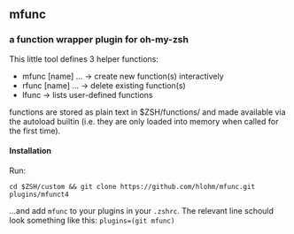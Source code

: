 ## mfunc
### a function wrapper plugin for oh-my-zsh

This little tool defines 3 helper functions:

* mfunc <name> [name] ...   -> create new function(s) interactively
* rfunc <name> [name] ...   -> delete existing function(s)
* lfunc                     -> lists user-defined functions

functions are stored as plain text in $ZSH/functions/ and made available via
the autoload builtin (i.e. they are only loaded into memory when called for the
first time).

#### Installation

Run:

`cd $ZSH/custom && git clone https://github.com/hlohm/mfunc.git plugins/mfunct4`

...and add `mfunc` to your plugins in your `.zshrc`. The relevant line schould
look something like this:
`plugins=(git mfunc)`
